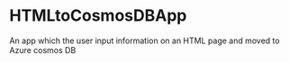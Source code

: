 # HTMLtoCosmosDBApp
An app which the user input information on an HTML page and moved to Azure cosmos DB
